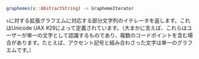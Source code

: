 ```julia
graphemes(s::AbstractString) -> GraphemeIterator
```

`s`に対する拡張グラフエムに対応する部分文字列のイテレータを返します。これはUnicode UAX #29によって定義されています。（大まかに言えば、これらはユーザーが単一の文字として認識するものであり、複数のコードポイントを含む場合があります。たとえば、アクセント記号と組み合わさった文字は単一のグラフエムです。）
